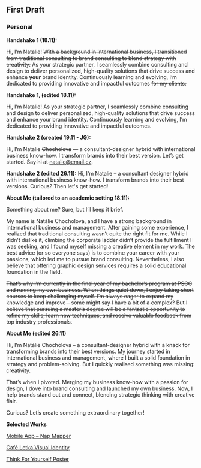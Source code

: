 ## First Draft
### Personal
**Handshake 1 (18.11):**

Hi, I’m Natalie! ~~With a background in international business, I transitioned from traditional consulting to brand consulting to blend strategy with creativity.~~ As your strategic partner, I seamlessly combine consulting and design to deliver personalized, high-quality solutions that drive success and enhance **your** brand identity. Continuously learning and evolving, I’m dedicated to providing innovative and impactful outcomes ~~for my clients.~~


**Handshake 1, (edited 18.11):** 

Hi, I’m Natalie! As your strategic partner, I seamlessly combine consulting and design to deliver personalized, high-quality solutions that drive success and enhance your brand identity. Continuously learning and evolving, I’m dedicated to providing innovative and impactful outcomes.

**Handshake 2 (created 19.11 - JG):** 

Hi, I’m Natalie ~~Chocholova~~ — a consultant-designer hybrid with international business know-how. I transform brands into their best version. Let’s get started. ~~Say hi at natalie@email.cz.~~

**Handshake 2 (edited 26.11):** 
Hi, I'm Natalie – a consultant designer hybrid with international business know-how. I transform brands into their best versions. Curious? Then let's get started!


**About Me (tailored to an academic setting 18.11):**

Something about me? Sure, but I’ll keep it brief.

My name is Natálie Chocholová, and I have a strong background in international business and management. After gaining some experience, I realized that traditional consulting wasn’t quite the right fit for me. While I didn’t dislike it, climbing the corporate ladder didn’t provide the fulfillment I was seeking, and I found myself missing a creative element in my work. The best advice (or so everyone says) is to combine your career with your passions, which led me to pursue brand consulting. Nevertheless, I also believe that offering graphic design services requires a solid educational foundation in the field.

~~That’s why I’m currently in the final year of my bachelor’s program at PSCC and running my own business. When things quiet down, I enjoy taking short courses to keep challenging myself. I’m always eager to expand my knowledge and improve – some might say I have a bit of a complex? But I believe that pursuing a master’s degree will be a fantastic opportunity to refine my skills, learn new techniques, and receive valuable feedback from top industry professionals.~~


**About Me (edited 26.11)**

Hi, I’m Natálie Chocholová – a consultant-designer hybrid with a knack for transforming brands into their best versions. My journey started in international business and management, where I built a solid foundation in strategy and problem-solving. But I quickly realised something was missing: creativity.

That’s when I pivoted. Merging my business know-how with a passion for design, I dove into brand consulting and launched my own business. Now, I help brands stand out and connect, blending strategic thinking with creative flair.

Curious? Let’s create something extraordinary together!

**Selected Works**

[Mobile App – Nap Mapper](https://nchocholova.com/2024/10/20/klauzury-vskk-2024-2/)

[Café Letka Visual Identity](https://nchocholova.com/2024/10/17/cafe-letka/)

[Think For Yourself Poster](https://nchocholova.com/2024/10/17/think-for-yourself/)




